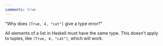 ```yaml
---
comments: true
---
```


"Why does `[True, 4, "cat"]` give a type error?"

All elements of a list in Haskell must have the same type. This doesn't apply to tuples, like `(True, 4, "cat")`, which will work.